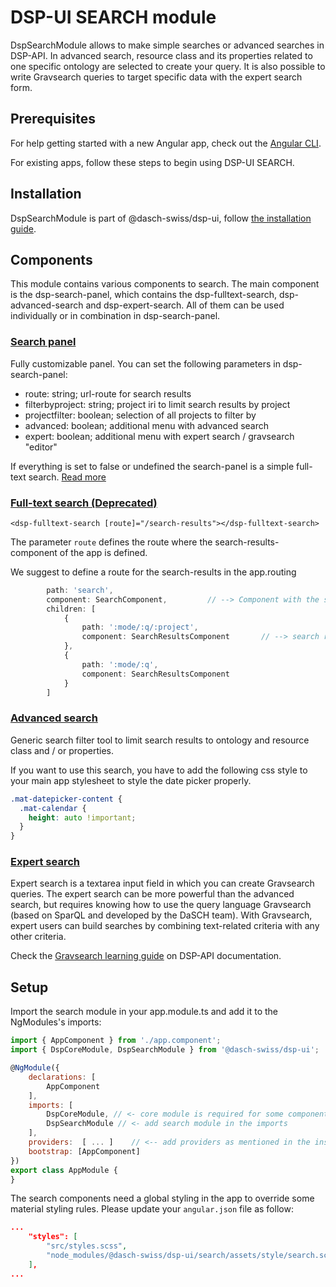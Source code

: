 # DSP-UI SEARCH module

DspSearchModule allows to make simple searches or advanced searches in DSP-API. In advanced search, resource class and its properties related to one specific ontology are selected to create your query. It is also possible to write Gravsearch queries to target specific data with the expert search form.

## Prerequisites

For help getting started with a new Angular app, check out the [Angular CLI](https://cli.angular.io/).

For existing apps, follow these steps to begin using DSP-UI SEARCH.

## Installation

DspSearchModule is part of @dasch-swiss/dsp-ui, follow [the installation guide](/how-to-use/getting-started/).

## Components

This module contains various components to search.
The main component is the dsp-search-panel, which contains the dsp-fulltext-search,
dsp-advanced-search and dsp-expert-search.
All of them can be used individually or in combination in dsp-search-panel.

### [Search panel](/developers/dsp-ui/documentation/search/search-panel)

Fully customizable panel. You can set the following parameters in dsp-search-panel:

- route: string; url-route for search results
- filterbyproject: string; project iri to limit search results by project
- projectfilter: boolean; selection of all projects to filter by
- advanced: boolean; additional menu with advanced search
- expert: boolean;  additional menu with expert search / gravsearch "editor"

If everything is set to false or undefined the search-panel is a simple full-text search. [Read more](modules/search/search-panel)

### [Full-text search (Deprecated)](/developers/dsp-ui/documentation/search/fulltext-search)

`<dsp-fulltext-search [route]="/search-results"></dsp-fulltext-search>`

The parameter `route` defines the route where the search-results-component of the app is defined.

We suggest to define a route for the search-results in the app.routing

```typescript
        path: 'search',
        component: SearchComponent,         // --> Component with the search panel
        children: [
            {
                path: ':mode/:q/:project',
                component: SearchResultsComponent       // --> search results, in case of paramter filterByProject and/or projectFilter
            },
            {
                path: ':mode/:q',
                component: SearchResultsComponent
            }
        ]
```

### [Advanced search](/developers/dsp-ui/documentation/search/advanced-search)

Generic search filter tool to limit search results to ontology and resource class and / or properties.

If you want to use this search, you have to add the following css style to your main app stylesheet to style the date picker properly.

```css
.mat-datepicker-content {
  .mat-calendar {
    height: auto !important;
  }
}
```

### [Expert search](/developers/dsp-ui/documentation/search/expert-search)

Expert search is a textarea input field in which you can create Gravsearch queries.
The expert search can be more powerful than the advanced search, but requires knowing how to use the query language Gravsearch (based on SparQL and developed by the DaSCH team). With Gravsearch, expert users can build searches by combining text-related criteria with any other criteria.

Check the [Gravsearch learning guide](https://docs.knora.org/paradox/03-apis/api-v2/query-language.html) on DSP-API documentation.

## Setup

Import the search module in your app.module.ts and add it to the NgModules's imports:

```javascript
import { AppComponent } from './app.component';
import { DspCoreModule, DspSearchModule } from '@dasch-swiss/dsp-ui';

@NgModule({
    declarations: [
        AppComponent
    ],
    imports: [
        DspCoreModule, // <- core module is required for some components and directives
        DspSearchModule // <- add search module in the imports
    ],
    providers:  [ ... ]    // <-- add providers as mentioned in the installation guide
    bootstrap: [AppComponent]
})
export class AppModule {
}
```

The search components need a global styling in the app to override some material styling rules. Please update your `angular.json` file as follow:

```json
...
    "styles": [
        "src/styles.scss",
        "node_modules/@dasch-swiss/dsp-ui/search/assets/style/search.scss" // <- add this line
    ],
...
```

<!-- ## Usage
TODO: fill in this section with an example -->
